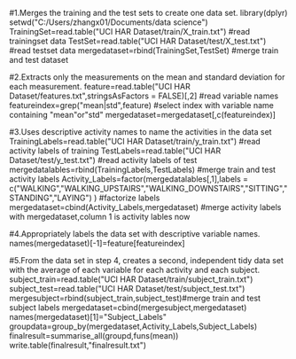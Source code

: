 ﻿#1.Merges the training and the test sets to create one data set. 
library(dplyr)
setwd("C:/Users/zhangx01/Documents/data science")
TrainingSet=read.table("UCI HAR Dataset/train/X_train.txt") #read trainingset data TestSet=read.table("UCI HAR Dataset/test/X_test.txt") #read testset data 
mergedataset=rbind(TrainingSet,TestSet) #merge train and test dataset

#2.Extracts only the measurements on the mean and standard deviation for each measurement. 
feature=read.table("UCI HAR Dataset/features.txt",stringsAsFactors = FALSE)[,2] #read variable names
featureindex=grep("mean|std",feature) #select index with variable name containing "mean"or"std"
mergedataset=mergedataset[,c(featureindex)]


#3.Uses descriptive activity names to name the activities in the data set 
TrainingLabels=read.table("UCI HAR Dataset/train/y_train.txt") #read activity labels of training 
TestLabels=read.table("UCI HAR Dataset/test/y_test.txt") #read activity labels of test 
mergedatalables=rbind(TrainingLabels,TestLabels) #merge train and test activity labels 
Activity_Labels=factor(mergedatalables[,1],labels = c("WALKING","WALKING_UPSTAIRS","WALKING_DOWNSTAIRS","SITTING","STANDING","LAYING") ) #factorize labels 
mergedataset=cbind(Activity_Labels,mergedataset) #merge activity labels with mergedataset,column 1 is activity lables now




#4.Appropriately labels the data set with descriptive variable names. 
names(mergedataset)[-1]=feature[featureindex]




#5.From the data set in step 4, creates a second, independent tidy data set with the average of each variable for each activity and each subject. 
subject_train=read.table("UCI HAR Dataset/train/subject_train.txt")
subject_test=read.table("UCI HAR Dataset/test/subject_test.txt")
mergesubject=rbind(subject_train,subject_test)#merge train and test subject labels
mergedataset=cbind(mergesubject,mergedataset)
names(mergedataset)[1]="Subject_Labels"
groupdata=group_by(mergedataset,Activity_Labels,Subject_Labels)
finalresult=summarise_all(groupd,funs(mean))
write.table(finalresult,"finalresult.txt")